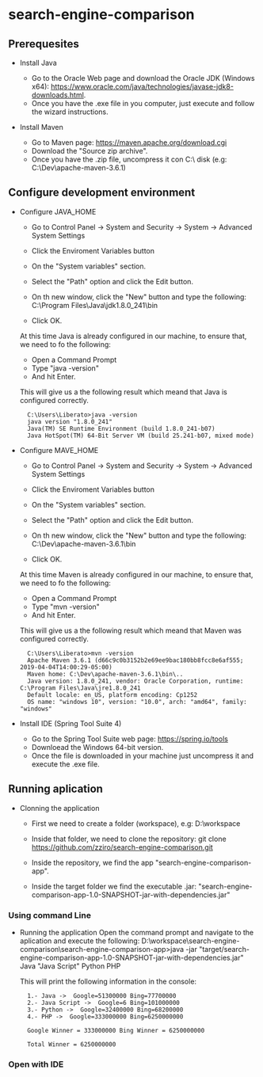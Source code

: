 # search-engine-comparison




## Prerequesites

* Install Java
	- Go to the Oracle Web page and download the Oracle JDK (Windows x64): https://www.oracle.com/java/technologies/javase-jdk8-downloads.html.
	- Once you have the .exe file in you computer, just execute and follow the wizard instructions.

* Install Maven 
	- Go to Maven page: https://maven.apache.org/download.cgi
	- Download the "Source zip archive".
	- Once you have the .zip file, uncompress it con C:\ disk (e.g: C:\Dev\apache-maven-3.6.1)	

## Configure development environment
* Configure JAVA_HOME 
	- Go to Control Panel -> System and Security -> System -> Advanced System Settings
	- Click the Enviroment Variables button
	- On the "System variables" section.
	- Select the "Path" option and click the Edit button.
	- On th new window, click the "New" button and type the following:
		C:\Program Files\Java\jdk1.8.0_241\bin
		
	- Click OK.
	
	At this time Java is already configured in our machine, to ensure that, we need to fo the following:
	- Open a Command Prompt
	- Type "java -version"
	- And hit Enter.

	This will give us a the following result which meand that Java is configured correctly.

		C:\Users\Liberato>java -version
		java version "1.8.0_241"
		Java(TM) SE Runtime Environment (build 1.8.0_241-b07)
		Java HotSpot(TM) 64-Bit Server VM (build 25.241-b07, mixed mode)

* Configure MAVE_HOME 
	- Go to Control Panel -> System and Security -> System -> Advanced System Settings
	- Click the Enviroment Variables button
	- On the "System variables" section.
	- Select the "Path" option and click the Edit button.
	- On th new window, click the "New" button and type the following:
		C:\Dev\apache-maven-3.6.1\bin
		
	- Click OK.
	
	At this time Maven is already configured in our machine, to ensure that, we need to fo the following:
	- Open a Command Prompt
	- Type "mvn -version"
	- And hit Enter.

	This will give us a the following result which meand that Maven was configured correctly.

		C:\Users\Liberato>mvn -version
		Apache Maven 3.6.1 (d66c9c0b3152b2e69ee9bac180bb8fcc8e6af555; 2019-04-04T14:00:29-05:00)
		Maven home: C:\Dev\apache-maven-3.6.1\bin\..
		Java version: 1.8.0_241, vendor: Oracle Corporation, runtime: C:\Program Files\Java\jre1.8.0_241
		Default locale: en_US, platform encoding: Cp1252
		OS name: "windows 10", version: "10.0", arch: "amd64", family: "windows"
	 
* Install IDE (Spring Tool Suite 4)
	- Go to the Spring Tool Suite web page: https://spring.io/tools
	- Downloead the Windows 64-bit version.
	- Once the file is downloaded in your machine just uncompress it  and execute the .exe file.


## Running aplication
* Clonning the application
    - First we need to create a folder (workspace), e.g: D:\workspace
	- Inside that folder, we need to clone the repository:
		git clone https://github.com/zziro/search-engine-comparison.git
	
	- Inside the repository, we find the app "search-engine-comparison-app".
	- Inside the target folder we find the executable .jar: "search-engine-comparison-app-1.0-SNAPSHOT-jar-with-dependencies.jar"	

### Using command Line
* Running the application
	Open the command prompt and navigate to the aplication and execute the following:
		D:\workspace\search-engine-comparison\search-engine-comparison-app>java -jar "target/search-engine-comparison-app-1.0-SNAPSHOT-jar-with-dependencies.jar" Java "Java Script" Python PHP
	
	This will print the following information in the console:
	
		1.- Java ->  Google=51300000 Bing=77700000
		2.- Java Script ->  Google=6 Bing=101000000
		3.- Python ->  Google=32400000 Bing=68200000
		4.- PHP ->  Google=333000000 Bing=6250000000

		Google Winner = 333000000 Bing Winner = 6250000000

		Total Winner = 6250000000	
	
### Open with IDE



